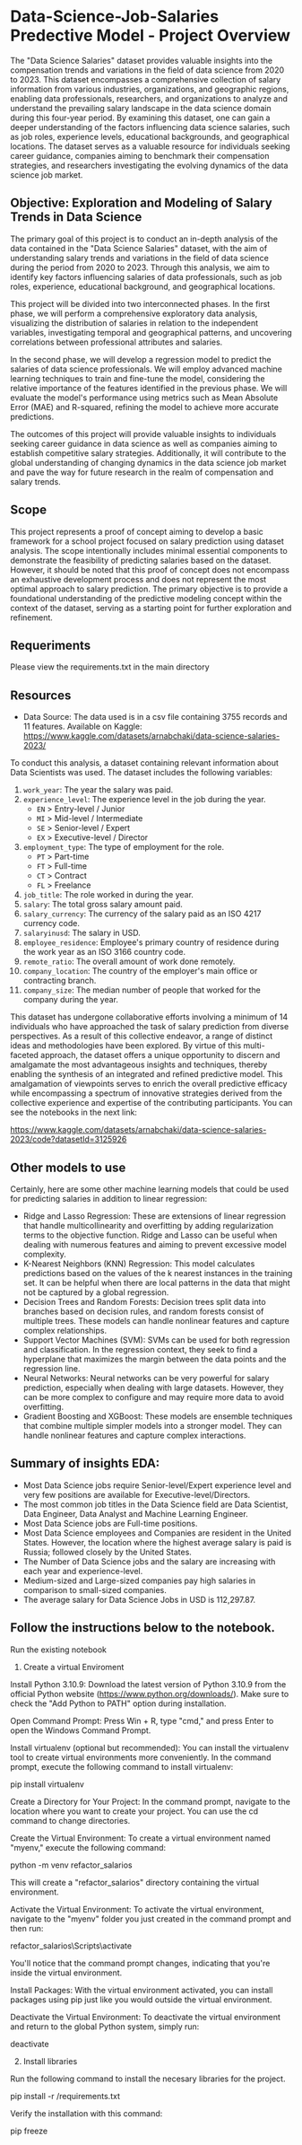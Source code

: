 # Data-Science-Job-Salaries Predective Model - Project Overview

The "Data Science Salaries" dataset provides valuable insights into the compensation trends and variations in the field of data science from 2020 to 2023. This dataset encompasses a comprehensive collection of salary information from various industries, organizations, and geographic regions, enabling data professionals, researchers, and organizations to analyze and understand the prevailing salary landscape in the data science domain during this four-year period. By examining this dataset, one can gain a deeper understanding of the factors influencing data science salaries, such as job roles, experience levels, educational backgrounds, and geographical locations. The dataset serves as a valuable resource for individuals seeking career guidance, companies aiming to benchmark their compensation strategies, and researchers investigating the evolving dynamics of the data science job market.

## Objective: Exploration and Modeling of Salary Trends in Data Science

The primary goal of this project is to conduct an in-depth analysis of the data contained in the "Data Science Salaries" dataset, with the aim of understanding salary trends and variations in the field of data science during the period from 2020 to 2023. Through this analysis, we aim to identify key factors influencing salaries of data professionals, such as job roles, experience, educational background, and geographical locations.

This project will be divided into two interconnected phases. In the first phase, we will perform a comprehensive exploratory data analysis, visualizing the distribution of salaries in relation to the independent variables, investigating temporal and geographical patterns, and uncovering correlations between professional attributes and salaries.

In the second phase, we will develop a regression model to predict the salaries of data science professionals. We will employ advanced machine learning techniques to train and fine-tune the model, considering the relative importance of the features identified in the previous phase. We will evaluate the model's performance using metrics such as Mean Absolute Error (MAE) and R-squared, refining the model to achieve more accurate predictions.

The outcomes of this project will provide valuable insights to individuals seeking career guidance in data science as well as companies aiming to establish competitive salary strategies. Additionally, it will contribute to the global understanding of changing dynamics in the data science job market and pave the way for future research in the realm of compensation and salary trends.

## Scope
This project represents a proof of concept aiming to develop a basic framework for a school project focused on salary prediction using dataset analysis. The scope intentionally includes minimal essential components to demonstrate the feasibility of predicting salaries based on the dataset. However, it should be noted that this proof of concept does not encompass an exhaustive development process and does not represent the most optimal approach to salary prediction. The primary objective is to provide a foundational understanding of the predictive modeling concept within the context of the dataset, serving as a starting point for further exploration and refinement.

## Requeriments
Please view the requirements.txt in the main directory


## Resources
* Data Source: The data used is in a csv file containing 3755 records and 11 features. 
  Available on Kaggle: https://www.kaggle.com/datasets/arnabchaki/data-science-salaries-2023/

To conduct this analysis, a dataset containing relevant information about Data Scientists was used. The dataset includes the following variables:

1. `work_year`: The year the salary was paid.
2. `experience_level`: The experience level in the job during the year.
    - `EN` > Entry-level / Junior
    - `MI` > Mid-level / Intermediate
    - `SE` > Senior-level / Expert
    - `EX` > Executive-level / Director
3. `employment_type`: The type of employment for the role.
    - `PT` > Part-time
    - `FT` > Full-time
    - `CT` > Contract
    - `FL` > Freelance
4. `job_title`: The role worked in during the year.
5. `salary`: The total gross salary amount paid.
6. `salary_currency`: The currency of the salary paid as an ISO 4217 currency code.
7. `salaryinusd`: The salary in USD.
8. `employee_residence`: Employee's primary country of residence during the work year as an ISO 3166 country code.
9. `remote_ratio`: The overall amount of work done remotely.
10. `company_location`: The country of the employer's main office or contracting branch.
11. `company_size`: The median number of people that worked for the company during the year.

This dataset has undergone collaborative efforts involving a minimum of 14 individuals who have approached the task of salary prediction from diverse perspectives. As a result of this collective endeavor, a range of distinct ideas and methodologies have been explored. By virtue of this multi-faceted approach, the dataset offers a unique opportunity to discern and amalgamate the most advantageous insights and techniques, thereby enabling the synthesis of an integrated and refined predictive model. This amalgamation of viewpoints serves to enrich the overall predictive efficacy while encompassing a spectrum of innovative strategies derived from the collective experience and expertise of the contributing participants.
You can see the notebooks in the next link:

https://www.kaggle.com/datasets/arnabchaki/data-science-salaries-2023/code?datasetId=3125926


## Other models to use
Certainly, here are some other machine learning models that could be used for predicting salaries in addition to linear regression:

* Ridge and Lasso Regression: These are extensions of linear regression that handle multicollinearity and overfitting by adding regularization terms to the objective function. Ridge and Lasso can be useful when dealing with numerous features and aiming to prevent excessive model complexity.
* K-Nearest Neighbors (KNN) Regression: This model calculates predictions based on the values of the k nearest instances in the training set. It can be helpful when there are local patterns in the data that might not be captured by a global regression.
* Decision Trees and Random Forests: Decision trees split data into branches based on decision rules, and random forests consist of multiple trees. These models can handle nonlinear features and capture complex relationships.
* Support Vector Machines (SVM): SVMs can be used for both regression and classification. In the regression context, they seek to find a hyperplane that maximizes the margin between the data points and the regression line.
* Neural Networks: Neural networks can be very powerful for salary prediction, especially when dealing with large datasets. However, they can be more complex to configure and may require more data to avoid overfitting.
* Gradient Boosting and XGBoost: These models are ensemble techniques that combine multiple simpler models into a stronger model. They can handle nonlinear features and capture complex interactions.

## Summary of insights EDA:
* Most Data Science jobs require Senior-level/Expert experience level and very few positions are available for Executive-level/Directors.
* The most common job titles in the Data Science field are Data Scientist, Data Engineer, Data Analyst and Machine Learning Engineer.
* Most Data Science jobs are Full-time positions.
* Most Data Science employees and Companies are resident in the United States. However, the location where the highest average salary is paid is Russia; followed closely by the United States.
* The Number of Data Science jobs and the salary are increasing with each year and experience-level.
* Medium-sized and Large-sized companies pay high salaries in comparison to small-sized companies.
* The average salary for Data Science Jobs in USD is 112,297.87.


## Follow the instructions below to the notebook.

Run the existing notebook

1. Create a virtual Enviroment 

Install Python 3.10.9:
Download the latest version of Python 3.10.9 from the official Python website (https://www.python.org/downloads/). Make sure to check the "Add Python to PATH" option during installation.

Open Command Prompt:
Press Win + R, type "cmd," and press Enter to open the Windows Command Prompt.

Install virtualenv (optional but recommended):
You can install the virtualenv tool to create virtual environments more conveniently. In the command prompt, execute the following command to install virtualenv:

pip install virtualenv

Create a Directory for Your Project:
In the command prompt, navigate to the location where you want to create your project. You can use the cd command to change directories.

Create the Virtual Environment:
To create a virtual environment named "myenv," execute the following command:

python -m venv refactor_salarios

This will create a "refactor_salarios" directory containing the virtual environment.

Activate the Virtual Environment:
To activate the virtual environment, navigate to the "myenv" folder you just created in the command prompt and then run:

refactor_salarios\Scripts\activate

You'll notice that the command prompt changes, indicating that you're inside the virtual environment.

Install Packages:
With the virtual environment activated, you can install packages using pip just like you would outside the virtual environment.

Deactivate the Virtual Environment:
To deactivate the virtual environment and return to the global Python system, simply run:

deactivate

2. Install libraries

Run the following command to install the necesary libraries for the project.

pip install -r /requirements.txt

Verify the installation with this command:

pip freeze
   
